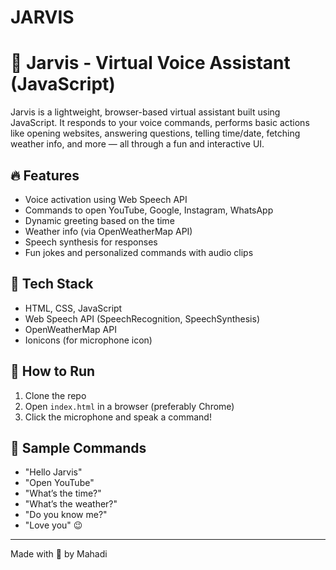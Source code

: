 # JARVIS
# 🤖 Jarvis - Virtual Voice Assistant (JavaScript)

Jarvis is a lightweight, browser-based virtual assistant built using JavaScript. It responds to your voice commands, performs basic actions like opening websites, answering questions, telling time/date, fetching weather info, and more — all through a fun and interactive UI.

## 🔥 Features
- Voice activation using Web Speech API
- Commands to open YouTube, Google, Instagram, WhatsApp
- Dynamic greeting based on the time
- Weather info (via OpenWeatherMap API)
- Speech synthesis for responses
- Fun jokes and personalized commands with audio clips

## 🚀 Tech Stack
- HTML, CSS, JavaScript
- Web Speech API (SpeechRecognition, SpeechSynthesis)
- OpenWeatherMap API
- Ionicons (for microphone icon)

## 🎯 How to Run
1. Clone the repo
2. Open `index.html` in a browser (preferably Chrome)
3. Click the microphone and speak a command!

## 🧠 Sample Commands
- "Hello Jarvis"
- "Open YouTube"
- "What’s the time?"
- "What’s the weather?"
- "Do you know me?"
- "Love you" 😉

---

Made with 💙 by Mahadi
